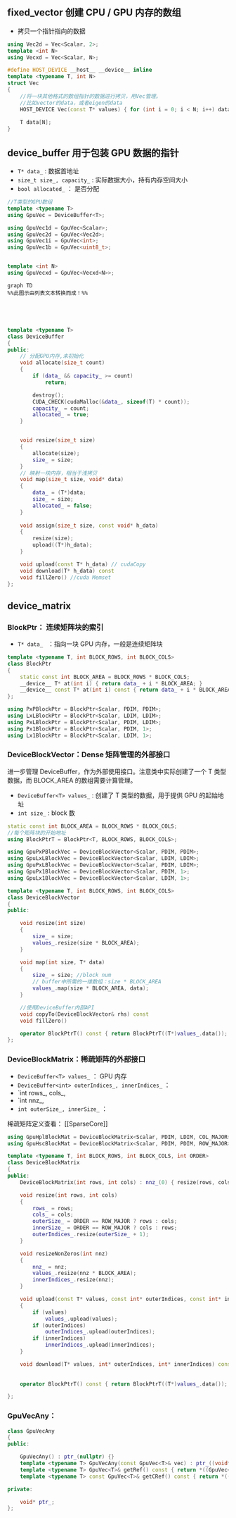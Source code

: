 

##  fixed_vector 创建 CPU / GPU 内存的数组

- 拷贝一个指针指向的数据

```cpp
using Vec2d = Vec<Scalar, 2>;
template <int N>
using Vecxd = Vec<Scalar, N>;
```

```c++
#define HOST_DEVICE __host__ __device__ inline
template <typename T, int N>
struct Vec
{
	//将一块其他格式的数组指针的数据进行拷贝，用Vec管理。
	//比如vector的data，或者eigen的data
    HOST_DEVICE Vec(const T* values) { for (int i = 0; i < N; i++) data[i] = values[i]; }
    
    T data[N];
}
```


##  device_buffer 用于包装 GPU 数据的指针

- `T* data_` :  数据首地址
- `size_t size_, capacity_` : 实际数据大小，持有内存空间大小
- `bool allocated_` ： 是否分配

```cpp
//T类型的GPU数组
template <typename T>
using GpuVec = DeviceBuffer<T>;

using GpuVec1d = GpuVec<Scalar>;
using GpuVec2d = GpuVec<Vec2d>;
using GpuVec1i = GpuVec<int>;
using GpuVec1b = GpuVec<uint8_t>;


template <int N>
using GpuVecxd = GpuVec<Vecxd<N>>;
```
```mermaid
graph TD
%%此图示由列表文本转换而成！%%





```
```c++
template <typename T>
class DeviceBuffer
{
public:
	// 分配GPU内存,未初始化
	void allocate(size_t count)
	{
		if (data_ && capacity_ >= count)
			return;

		destroy();
		CUDA_CHECK(cudaMalloc(&data_, sizeof(T) * count));
		capacity_ = count;
		allocated_ = true;
	}


	void resize(size_t size)
	{
		allocate(size);
		size_ = size;
	}
	// 映射一块内存，相当于浅拷贝
	void map(size_t size, void* data)
	{
		data_ = (T*)data;
		size_ = size;
		allocated_ = false;
	}
	
	void assign(size_t size, const void* h_data)
	{
		resize(size);
		upload((T*)h_data);
	}

	void upload(const T* h_data) // cudaCopy
	void download(T* h_data) const 
	void fillZero() //cuda Memset
};

```

##  device_matrix


### BlockPtr：  连续矩阵块的索引

-  `T* data_ ` ：指向一块 GPU 内存，一般是连续矩阵块

``` c++
template <typename T, int BLOCK_ROWS, int BLOCK_COLS>
class BlockPtr
{
	static const int BLOCK_AREA = BLOCK_ROWS * BLOCK_COLS;
	__device__ T* at(int i) { return data_ + i * BLOCK_AREA; }
	__device__ const T* at(int i) const { return data_ + i * BLOCK_AREA; }
};

using PxPBlockPtr = BlockPtr<Scalar, PDIM, PDIM>;
using LxLBlockPtr = BlockPtr<Scalar, LDIM, LDIM>;
using PxLBlockPtr = BlockPtr<Scalar, PDIM, LDIM>;
using Px1BlockPtr = BlockPtr<Scalar, PDIM, 1>;
using Lx1BlockPtr = BlockPtr<Scalar, LDIM, 1>;
```


### DeviceBlockVector：Dense 矩阵管理的外部接口

进一步管理 DeviceBuffer，作为外部使用接口。注意类中实际创建了一个 T 类型数据，而 BLOCK_AREA 的数组需要计算管理。

- `DeviceBuffer<T> values_` :  创建了 T 类型的数据，用于提供 GPU 的起始地址
- `int size_` :  block 数

```c++
static const int BLOCK_AREA = BLOCK_ROWS * BLOCK_COLS;
//每个矩阵块的开始地址
using BlockPtrT = BlockPtr<T, BLOCK_ROWS, BLOCK_COLS>; 

using GpuPxPBlockVec = DeviceBlockVector<Scalar, PDIM, PDIM>;
using GpuLxLBlockVec = DeviceBlockVector<Scalar, LDIM, LDIM>;
using GpuPxLBlockVec = DeviceBlockVector<Scalar, PDIM, LDIM>;
using GpuPx1BlockVec = DeviceBlockVector<Scalar, PDIM, 1>;
using GpuLx1BlockVec = DeviceBlockVector<Scalar, LDIM, 1>;

```

```c++
template <typename T, int BLOCK_ROWS, int BLOCK_COLS>
class DeviceBlockVector
{
public:

	void resize(int size)
	{
		size_ = size;
		values_.resize(size * BLOCK_AREA);
	}

	void map(int size, T* data)
	{
		size_ = size; //block num
		// buffer中所需的一维数组：size * BLOCK_AREA
		values_.map(size * BLOCK_AREA, data);
	}

	//使用DeviceBuffer内部API
    void copyTo(DeviceBlockVector& rhs) const     
    void fillZero()

	operator BlockPtrT() const { return BlockPtrT((T*)values_.data()); }
};

```


### DeviceBlockMatrix：稀疏矩阵的外部接口


- `DeviceBuffer<T> values_` ： GPU 内存
- `DeviceBuffer<int> outerIndices_, innerIndices_` ：
- `int rows_, cols_, 
- `int nnz_, 
- `int outerSize_, innerSize_` ： 

稀疏矩阵定义查看： [[SparseCore]]

```c++
using GpuHplBlockMat = DeviceBlockMatrix<Scalar, PDIM, LDIM, COL_MAJOR>;
using GpuHscBlockMat = DeviceBlockMatrix<Scalar, PDIM, PDIM, ROW_MAJOR>;
```


``` c++
template <typename T, int BLOCK_ROWS, int BLOCK_COLS, int ORDER>
class DeviceBlockMatrix
{
public:
	DeviceBlockMatrix(int rows, int cols) : nnz_(0) { resize(rows, cols); }

	void resize(int rows, int cols)
	{
		rows_ = rows;
		cols_ = cols;
		outerSize_ = ORDER == ROW_MAJOR ? rows : cols;
		innerSize_ = ORDER == ROW_MAJOR ? cols : rows;
		outerIndices_.resize(outerSize_ + 1);
	}

	void resizeNonZeros(int nnz)
	{
		nnz_ = nnz;
		values_.resize(nnz * BLOCK_AREA);
		innerIndices_.resize(nnz);
	}

	void upload(const T* values, const int* outerIndices, const int* innerIndices)
	{
		if (values)
			values_.upload(values);
		if (outerIndices)
			outerIndices_.upload(outerIndices);
		if (innerIndices)
			innerIndices_.upload(innerIndices);
	}

	void download(T* values, int* outerIndices, int* innerIndices) const
	
 
	operator BlockPtrT() const { return BlockPtrT((T*)values_.data()); }

};
```

### GpuVecAny： 

``` c++
class GpuVecAny
{
public:

	GpuVecAny() : ptr_(nullptr) {}
	template <typename T> GpuVecAny(const GpuVec<T>& vec) : ptr_((void*)&vec) {}
	template <typename T> GpuVec<T>& getRef() const { return *((GpuVec<T>*)ptr_); }
	template <typename T> const GpuVec<T>& getCRef() const { return *((GpuVec<T>*)ptr_); }

private:

	void* ptr_;
};
```

